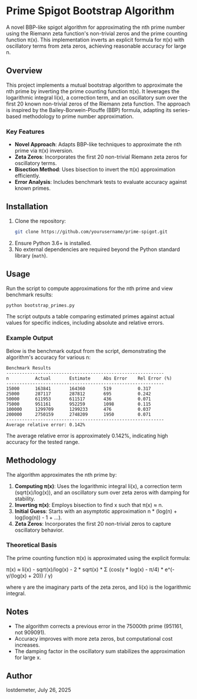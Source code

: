 # Prime Spigot Bootstrap Algorithm
A novel BBP-like spigot algorithm for approximating the nth prime number using the Riemann zeta function's non-trivial zeros and the prime counting function π(x). This implementation inverts an explicit formula for π(x) with oscillatory terms from zeta zeros, achieving reasonable accuracy for large n.

## Overview
This project implements a mutual bootstrap algorithm to approximate the nth prime by inverting the prime counting function π(x). It leverages the logarithmic integral li(x), a correction term, and an oscillatory sum over the first 20 known non-trivial zeros of the Riemann zeta function. The approach is inspired by the Bailey-Borwein-Plouffe (BBP) formula, adapting its series-based methodology to prime number approximation.

### Key Features
- **Novel Approach**: Adapts BBP-like techniques to approximate the nth prime via π(x) inversion.
- **Zeta Zeros**: Incorporates the first 20 non-trivial Riemann zeta zeros for oscillatory terms.
- **Bisection Method**: Uses bisection to invert the π(x) approximation efficiently.
- **Error Analysis**: Includes benchmark tests to evaluate accuracy against known primes.

## Installation
1. Clone the repository:
   ```bash
   git clone https://github.com/yourusername/prime-spigot.git
   ```
2. Ensure Python 3.6+ is installed.
3. No external dependencies are required beyond the Python standard library (`math`).

## Usage
Run the script to compute approximations for the nth prime and view benchmark results:

```bash
python bootstrap_primes.py
```

The script outputs a table comparing estimated primes against actual values for specific indices, including absolute and relative errors.

### Example Output
Below is the benchmark output from the script, demonstrating the algorithm's accuracy for various n:

```
Benchmark Results
------------------------------------------------------------
n          Actual       Estimate     Abs Error    Rel Error (%) 
------------------------------------------------------------
15000      163841       164360       519          0.317         
25000      287117       287812       695          0.242         
50000      611953       611517       436          0.071         
75000      951161       952259       1098         0.115         
100000     1299709      1299233      476          0.037         
200000     2750159      2748209      1950         0.071         
------------------------------------------------------------
Average relative error: 0.142%
```

The average relative error is approximately 0.142%, indicating high accuracy for the tested range.

## Methodology
The algorithm approximates the nth prime by:
1. **Computing π(x)**: Uses the logarithmic integral li(x), a correction term (sqrt(x)/log(x)), and an oscillatory sum over zeta zeros with damping for stability.
2. **Inverting π(x)**: Employs bisection to find x such that π(x) ≈ n.
3. **Initial Guess**: Starts with an asymptotic approximation n * (log(n) + log(log(n)) - 1 + ...).
4. **Zeta Zeros**: Incorporates the first 20 non-trivial zeros to capture oscillatory behavior.

### Theoretical Basis
The prime counting function π(x) is approximated using the explicit formula:

π(x) ≈ li(x) - sqrt(x)/log(x) - 2 * sqrt(x) * Σ (cos(γ * log(x) - π/4) * e^(-γ/(log(x) + 20)) / γ)

where γ are the imaginary parts of the zeta zeros, and li(x) is the logarithmic integral.

## Notes
- The algorithm corrects a previous error in the 75000th prime (951161, not 909091).
- Accuracy improves with more zeta zeros, but computational cost increases.
- The damping factor in the oscillatory sum stabilizes the approximation for large x.

## Author
lostdemeter, July 26, 2025
